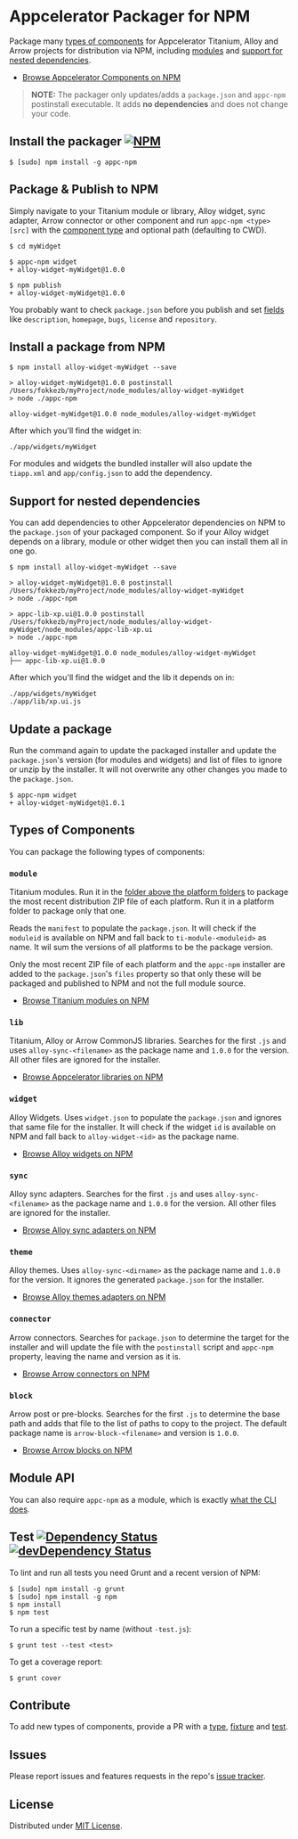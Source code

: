 # Appcelerator Packager for NPM
Package many [types of components](#types-of-components) for Appcelerator Titanium, Alloy and Arrow projects for distribution via NPM, including [modules](#module) and [support for nested dependencies](#support-for-nested-dependencies).

* [Browse Appcelerator Components on NPM](https://www.npmjs.com/browse/keyword/appc-npm)

> **NOTE:** The packager only updates/adds a `package.json` and `appc-npm` postinstall executable. It adds **no dependencies** and does not change your code.

## Install the packager [![NPM](https://img.shields.io/npm/v/appc-npm.svg?style=flat-square)](https://npmjs.com/appc-npm)

```
$ [sudo] npm install -g appc-npm
```

## Package & Publish to NPM
Simply navigate to your Titanium module or library, Alloy widget, sync adapter, Arrow connector or other component and run `appc-npm <type> [src]` with the [component type](#types-of-components) and optional path (defaulting to CWD).

```
$ cd myWidget

$ appc-npm widget
+ alloy-widget-myWidget@1.0.0

$ npm publish
+ alloy-widget-myWidget@1.0.0
```

You probably want to check `package.json` before you publish and set [fields](https://docs.npmjs.com/files/package.json) like `description`, `homepage`, `bugs`, `license` and `repository`.

## Install a package from NPM

```
$ npm install alloy-widget-myWidget --save

> alloy-widget-myWidget@1.0.0 postinstall /Users/fokkezb/myProject/node_modules/alloy-widget-myWidget
> node ./appc-npm

alloy-widget-myWidget@1.0.0 node_modules/alloy-widget-myWidget
```

After which you'll find the widget in:

```
./app/widgets/myWidget
```

For modules and widgets the bundled installer will also update the `tiapp.xml` and `app/config.json` to add the dependency.

## Support for nested dependencies
You can add dependencies to other Appcelerator dependencies on NPM to the `package.json` of your packaged component. So if your Alloy widget depends on a library, module or other widget then you can install them all in one go.

```
$ npm install alloy-widget-myWidget --save

> alloy-widget-myWidget@1.0.0 postinstall /Users/fokkezb/myProject/node_modules/alloy-widget-myWidget
> node ./appc-npm

> appc-lib-xp.ui@1.0.0 postinstall /Users/fokkezb/myProject/node_modules/alloy-widget-myWidget/node_modules/appc-lib-xp.ui
> node ./appc-npm

alloy-widget-myWidget@1.0.0 node_modules/alloy-widget-myWidget
├── appc-lib-xp.ui@1.0.0
```

After which you'll find the widget and the lib it depends on in:

```
./app/widgets/myWidget
./app/lib/xp.ui.js
```

## Update a package
Run the command again to update the packaged installer and update the `package.json`'s version (for modules and widgets) and list of files to ignore or unzip by the installer. It will not overwrite any other changes you made to the `package.json`.

```
$ appc-npm widget
+ alloy-widget-myWidget@1.0.1
```

## Types of Components
You can package the following types of components:

### `module`
Titanium modules. Run it in the [folder above the platform folders](https://github.com/viezel/NappDrawer) to package the most recent distribution ZIP file of each platform. Run it in a platform folder to package only that one.

Reads the `manifest` to populate the `package.json`. It will check if the `moduleid` is available on NPM and fall back to `ti-module-<moduleid>` as name. It wil sum the versions of all platforms to be the package version.

Only the most recent ZIP file of each platform and the `appc-npm` installer are added to the `package.json`'s `files` property so that only these will be packaged and published to NPM and not the full module source.

* [Browse Titanium modules on NPM](https://www.npmjs.com/browse/keyword/ti-module)

### `lib`
Titanium, Alloy or Arrow CommonJS libraries. Searches for the first `.js` and uses `alloy-sync-<filename>` as the package name and `1.0.0` for the version. All other files are ignored for the installer.

* [Browse Appcelerator libraries on NPM](https://www.npmjs.com/browse/keyword/appc-lib)

### `widget`
Alloy Widgets. Uses `widget.json` to populate the `package.json` and ignores that same file for the installer. It will check if the widget `id` is available on NPM and fall back to `alloy-widget-<id>` as the package name.

* [Browse Alloy widgets on NPM](https://www.npmjs.com/browse/keyword/alloy-widget)

### `sync`
Alloy sync adapters. Searches for the first `.js` and uses `alloy-sync-<filename>` as the package name and `1.0.0` for the version. All other files are ignored for the installer.

* [Browse Alloy sync adapters on NPM](https://www.npmjs.com/browse/keyword/alloy-sync)

### `theme`
Alloy themes. Uses `alloy-sync-<dirname>` as the package name and `1.0.0` for the version. It ignores the generated `package.json` for the installer.

* [Browse Alloy themes adapters on NPM](https://www.npmjs.com/browse/keyword/alloy-theme)

### `connector`
Arrow connectors. Searches for `package.json` to determine the target for the installer and will update the file with the `postinstall` script and `appc-npm` property, leaving the name and version as it is.

* [Browse Arrow connectors on NPM](https://www.npmjs.com/browse/keyword/arrow-connector)

### `block`
Arrow post or pre-blocks. Searches for the first `.js` to determine the base path and adds that file to the list of paths to copy to the project. The default package name is `arrow-block-<filename>` and version is `1.0.0`.

* [Browse Arrow blocks on NPM](https://www.npmjs.com/browse/keyword/arrow-block)

## Module API

You can also require `appc-npm` as a module, which is exactly [what the CLI does](bin/appc-npm).

## Test [![Dependency Status](https://david-dm.org/FokkeZB/appc-npm.svg)](https://david-dm.org/FokkeZB/appc-npm) [![devDependency Status](https://david-dm.org/FokkeZB/appc-npm/dev-status.svg)](https://david-dm.org/FokkeZB/appc-npm#info=devDependencies)

To lint and run all tests you need Grunt and a recent version of NPM:

```
$ [sudo] npm install -g grunt
$ [sudo] npm install -g npm
$ npm install
$ npm test
```

To run a specific test by name (without `-test.js`):

```
$ grunt test --test <test>
```

To get a coverage report:

```
$ grunt cover
```

## Contribute

To add new types of components, provide a PR with a [type](lib/types), [fixture](test/fixtures) and [test](test).

## Issues

Please report issues and features requests in the repo's [issue tracker](https://github.com/fokkezb/appc-npm/issues).

## License

Distributed under [MIT License](LICENSE).
